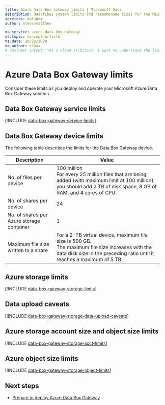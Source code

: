 ```yaml
---
title: Azure Data Box Gateway limits | Microsoft Docs
description: Describes system limits and recommended sizes for the Microsoft Azure Data Box Gateway.
services: databox
author: stevenmatthew

ms.service: azure-data-box-gateway
ms.topic: concept-article
ms.date: 10/20/2020
ms.author: shaas
# Customer intent: "As a cloud architect, I want to understand the limits of the Data Box Gateway service and devices, so that I can design an efficient deployment that meets our data transfer needs."
---
```


# Azure Data Box Gateway limits

Consider these limits as you deploy and operate your Microsoft Azure Data Box Gateway solution.

## Data Box Gateway service limits

[!INCLUDE [data-box-gateway-service-limits](../../includes/data-box-gateway-service-limits.md)]

## Data Box Gateway device limits

The following table describes the limits for the Data Box Gateway device.

| Description | Value |
|---|---|
|No. of files per device |100 million <br> For every 25 million files that are being added (with maximum limit at 100 million), you should add 2 TB of disk space, 8 GB of RAM, and 4 cores of CPU. |
|No. of shares per device |24 |
|No. of shares per Azure storage container |1 |
|Maximum file size written to a share|For a 2-TB virtual device, maximum file size is 500 GB. <br> The maximum file size increases with the data disk size in the preceding ratio until it reaches a maximum of 5 TB. |

## Azure storage limits

[!INCLUDE [data-box-gateway-storage-limits](../../includes/data-box-gateway-storage-limits.md)]

## Data upload caveats

[!INCLUDE [data-box-gateway-storage-data-upload-caveats](../../includes/data-box-gateway-storage-data-upload-caveats.md)]

## Azure storage account size and object size limits

[!INCLUDE [data-box-gateway-storage-acct-limits](../../includes/data-box-gateway-storage-acct-limits.md)]

## Azure object size limits

[!INCLUDE [data-box-gateway-storage-object-limits](../../includes/data-box-gateway-storage-object-limits.md)]

## Next steps

- [Prepare to deploy Azure Data Box Gateway](data-box-gateway-deploy-prep.md)
